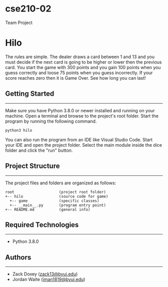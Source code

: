 # cse210-02
Team Project
# Hilo
The rules are simple. The dealer draws a card between 1 and 13 and you must decide if the next card is going to be higher or lower then the previous card. 
You start the game with 300 points and you gain 100 points when you guess correctly and loose 75 points when you guess incorrectly. If your score reaches zero then it is Game Over. 
See how long you can last!

## Getting Started
---
Make sure you have Python 3.8.0 or newer installed and running on your machine. Open a terminal and 
browse to the project's root folder. Start the program by running the following command.
```
python3 hilo 
```
You can also run the program from an IDE like Visual Studio Code. Start your IDE and open the 
project folder. Select the main module inside the dice folder and click the "run" button.

## Project Structure
---
The project files and folders are organized as follows:
```
root                    (project root folder)
+-- hilo                (source code for game)
  +-- game              (specific classes)
  +-- __main__.py       (program entry point)
+-- README.md           (general info)
```

## Required Technologies
---
* Python 3.8.0

## Authors
---
* Zack Doxey (zack13@byui.edu)
* Jordan Waite (jman1819@byui.edu)
